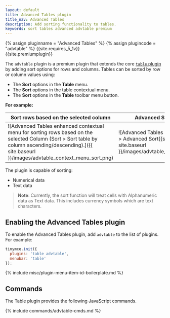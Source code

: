 ```yaml
---
layout: default
title: Advanced Tables plugin
title_nav: Advanced Tables
description: Add sorting functionality to tables.
keywords: sort tables advanced advtable premium
---
```


{% assign pluginname = "Advanced Tables" %}
{% assign plugincode = "advtable" %}
{{site.requires_5_1v}}<br/>
{{site.premiumplugin}}

The `advtable` plugin is a premium plugin that extends the core [`table` plugin]({{site.baseurl}}/plugins/opensource/table/) by adding sort options for rows and columns. Tables can be sorted by row or column values using:

* The **Sort** options in the **Table** menu.
* The **Sort** options in the table contextual menu.
* The **Sort** options in the **Table** toolbar menu button.

**For example:**

| Sort rows based on the selected column                   | Advanced Sort Dialog                                 |
| -------------------------------------------------------- | ---------------------------------------------------- |
| ![Advanced Tables enhanced contextual menu for sorting rows based on the selected Column (Sort > Sort table by column ascending/descending).]({{ site.baseurl }}/images/advtable_context_menu_sort.png) | ![Advanced Tables sort dialog (Sort > Advanced Sort{{site.ellps}}).]({{ site.baseurl }}/images/advtable_dialog_sort.png) |

The plugin is capable of sorting:

* Numerical data
* Text data

> **Note**: Currently, the sort function will treat cells with Alphanumeric data as Text data. This includes currency symbols which are text characters.

## Enabling the Advanced Tables plugin

To enable the Advanced Tables plugin, add `advtable` to the list of plugins. For example:

```js
tinymce.init({
  plugins: 'table advtable',
  menubar: 'table'
});
```

{% include misc/plugin-menu-item-id-boilerplate.md %}

## Commands

The Table plugin provides the following JavaScript commands.

{% include commands/advtable-cmds.md %}
